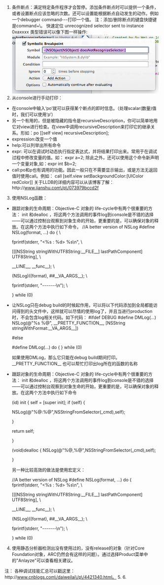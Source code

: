 1. 条件断点：满足特定条件程序才会暂停。添加条件断点时可以提供一个条件，或者设置断点应该忽略的次数。还可以设置能根据断点自动发生的动作。例如一个debugger command---打印一个值。 注：添加\/删除断点的键盘快捷键是command+\。
  快速定位 unrecognized selector sent to instance 0xaxxxx 类型错误可以像下图一样操作:
  ![](/assets/130939358233695.png)
2. 从console进行手动打印：

  * 在console中输入‘po’就可以获得某个断点的即时信息。（处理scalar\(数量\)值时，我们可以使用‘p’）
  * 另一个有用的，但是被隐藏的指令是recursiveDescription，你可以简单地用它对view进行检查。在view中调用recursiveDescription来打印它的继承关系。形如：po \[\[self view\] recursiveDescription\];
  * expression:改变一个值
  * help:可以列举出所有命令
  * expr: 可以在调试时动态执行指定表达式，并将结果打印出来。常用于在调试过程中修改变量的值。如： expr a=2; 除此之外，还可以使用这个命令新声明一个变量对象,如：expr int $b=2;
  * call:po和p也有调用的功能。因此一般只在不需要显示输出，或是方法无返回值时使用call。例如： call \[self.view setBackgroundColor:\[UIColor redColor\]\]
    关于LLDB的详细内容可以从该博客了解：http:\/\/www.jianshu.com\/p\/073979bccd2f 

3. 使用NSLog函数：

  * 跟踪对象的生命周期：Objective-C 对象的 life-cycle中有两个很重要的方法： init 和dealloc ，将这两个方法调用的事件log到console是不错的选择——可以通过控制台观察到对象生命的开始，更重要的是，可以确保对象的释放。在这两个方法中执行如下命令，  \/\/A better version of NSLog 
    \#define NSLog\(format, ...\) do { \

    fprintf\(stderr, "&lt;%s : %d&gt; %s\n", \

    \[\[\[NSString stringWithUTF8String:\_\_FILE\_\_\] lastPathComponent\] UTF8String\], \

    \_\_LINE\_\_, \_\_func\_\_\); \

    \(NSLog\)\(\(format\), \#\#\_\_VA\_ARGS\_\_\); \

    fprintf\(stderr, "-------\n"\); \

    } while \(0\)

  * 让NSLog只在debug build的时候起作用，可以将以下代码添加到全局都能访问得到的头文件中，这样就可以尽情的使用log了，并且当进行production时，不会包含log相关代码。如下代码：
    \#ifdef DEBUG
    \#define DMLog\(...\) NSLog\(@"%s %@", \_\_PRETTY\_FUNCTION\_\_, \[NSString stringWithFormat:\_\_VA\_ARGS\_\_\]\)

    \#else

    \#define DMLog\(...\) do { } while \(0\)

    如果使用DMLog，那么它只能在debug build期间打印。\_\_PRETTY\_FUNCTION\_\_ 也可以帮忙打印出log所在的函数的名称

  * 跟踪对象的生命周期：Objective-C 对象的 life-cycle中有两个很重要的方法： init 和dealloc ，将这两个方法调用的事件log到console是不错的选择——可以通过控制台观察到对象生命的开始，更重要的是，可以确保对象的释放。在这两个方法中执行如下命令

    \(id\) init { self = \[super init\]; if \(self\) {

    NSLog\(@"%@:%@",NSStringFromSelector\(\_cmd\),self\);

    }

    return self;

    }

    \(void\)dealloc { NSLog\(@"%@,%@",NSStringFromSelector\(\_cmd\),self\);

    }

    另一种比较高效的做法是使用宏定义：

     \/\/A better version of NSLog \#define NSLog\(format, ...\) do { \
    fprintf\(stderr, "&lt;%s : %d&gt; %s\n", \

    \[\[\[NSString stringWithUTF8String:\_\_FILE\_\_\] lastPathComponent\] UTF8String\], \

    \_\_LINE\_\_, \_\_func\_\_\); \

    \(NSLog\)\(\(format\), \#\#\_\_VA\_ARGS\_\_\); \

    fprintf\(stderr, "-------\n"\); \

    } while \(0\)


4.  使用静态分析器检测出没有使用过的，没有release的对象（针对Core Foundation对象，ARC仍然会有这样的问题）。通过选择Product菜单中的"Anlayze"可以查看相关建议。

  注： 各种调试技能汇总可以戳这里： http:\/\/www.cnblogs.com\/daiweilai\/p\/4421340.html。
5. 
6. 

